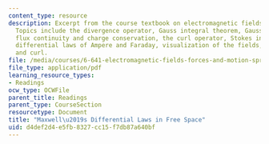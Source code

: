 ```yaml
---
content_type: resource
description: Excerpt from the course textbook on electromagnetic fields and energy.
  Topics include the divergence operator, Gauss integral theorem, Gauss law, magnetic
  flux continuity and charge conservation, the curl operator, Stokes integral theorem,
  differential laws of Ampere and Faraday, visualization of the fields, and divergance
  and curl.
file: /media/courses/6-641-electromagnetic-fields-forces-and-motion-spring-2005/d4def2d4e5fb8327cc15f7db87a640bf_02.pdf
file_type: application/pdf
learning_resource_types:
- Readings
ocw_type: OCWFile
parent_title: Readings
parent_type: CourseSection
resourcetype: Document
title: "Maxwell\u2019s Differential Laws in Free Space"
uid: d4def2d4-e5fb-8327-cc15-f7db87a640bf
---
```


